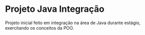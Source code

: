 # Projeto Java Integração

Projeto inicial feito em integração na área de Java durante estágio, exercitando os conceitos da POO.
